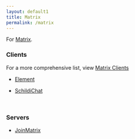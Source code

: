 ```yaml
---
layout: default1
title: Matrix
permalink: /matrix
---
```


For [Matrix](https://matrix.org).


### Clients

For a more comprehensive list, view [Matrix Clients](https://matrix.org/clients/)

- [Element](https://element.io)

- [SchildiChat](https://schildi.chat)

<br>

### Servers

- [JoinMatrix](https://joinmatrix.org/servers)